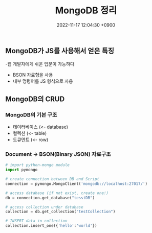 ﻿---
layout: post
title: "MongoDB 정리"
date: 2022-11-17 12:04:30 +0900
categories: jekyll update
comments: true
---

## MongoDB가 JS를 사용해서 얻은 특징

-웹 개발자에게 쉬운 입문이 가능하다
- BSON 자료형을 사용
- 내부 명령어를 JS 형식으로 사용

## MongoDB의 CRUD

### MongoDB의 기본 구조

- 데이터베이스 (<- database)
- 컬렉션 (<- table)
- 도큐먼트 (<- row)

### Document -> BSON(Binary JSON) 자료구조

```python
# import python-mongo module
import pymongo

# create connection between DB and Script
connection = pymongo.MongoClient('mongodb://localhost:27017/')

# access database (if not exist, create one!)
db = connection.get_database("tesstDB")

# access collection under database
collection = db.get_collection("testCollection")

# INSERT data in collection
collection.insert_one({'hello':'world'})
```